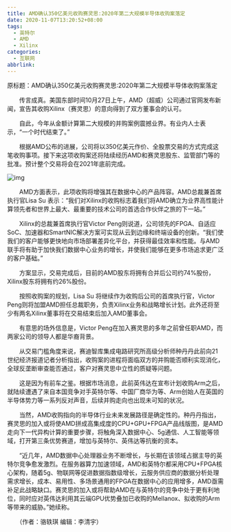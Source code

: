 ```yaml
---
title: AMD确认350亿美元收购赛灵思:2020年第二大规模半导体收购案落定
date: 2020-11-07T13:20:52+08:00
tags:
  - 英特尔
  - AMD
  - Xilinx
categories:
  - 互联网
abbrlink:
---
```


原标题：AMD确认350亿美元收购赛灵思:2020年第二大规模半导体收购案落定

　　传言成真。美国东部时间10月27日上午，AMD（超威）公司通过官网发布新闻，宣告其收购Xilinx（赛灵思）的意向得到了双方董事会的认可。

　　自此，今年从金额计算第二大规模的并购案例震撼业界。有业内人士表示，“一个时代结束了。”

　　根据AMD公布的进展，公司将以350亿美元作价、全股票交易的方式完成这笔收购事项。接下来这项收购案还将陆续经历AMD和赛灵思股东、监管部门等的批准。预计整个交易将会在2021年底前完成。

![img](https://cdn.jsdelivr.net/gh/yakeing/Documentation@main/Hexo/images/4b1f-kcaeqzx5984735.jpg)

　　AMD方面表示，此项收购将增强其在数据中心的产品阵容。AMD总裁兼首席执行官Lisa Su 表示：“我们对Xilinx的收购标志着我们将AMD确立为业界高性能计算领先者和世界上最大、最重要的技术公司的首选合作伙伴之旅的下一站。”

　　Xilinx的总裁兼首席执行官Victor Peng则说道，公司领先的FPGA、自适应SoC、加速器和SmartNIC解决方案可实现从云到边缘和终端设备的创新。“我们使我们的客户能够更快地向市场部署差异化平台，并获得最佳效率和性能。与AMD联手将有助于加快我们数据中心业务的增长，并使我们能够在更多市场追求更广泛的客户基础。”

　　方案显示，交易完成后，目前的AMD股东将拥有合并后公司约74%股份，Xilinx股东将拥有约26%股份。

　　按照收购案的规划，Lisa Su 将继续作为收购后公司的首席执行官，Victor Peng则将加盟AMD担任总裁职务，负责Xilinx业务和战略增长计划。此外还将至少有两名Xilinx董事将在交易结束后加入AMD董事会。

　　有意思的场外信息是，Victor Peng在加入赛灵思的多年之前曾任职AMD，而两家公司的领导人都是华裔背景。

　　从交易门槛角度来说，赛迪智库集成电路研究所高级分析师种丹丹此前向21世纪经济报道记者分析指出，收购案的进程将面临双方的并购能否顺利实现消化，全球反垄断审查能否通过，客户对赛灵思中立性的质疑等问题。

　　这是因为有前车之鉴。根据市场消息，此前英伟达在宣布计划收购Arm之后，就陆续遭遇了来自本国竞争对手英特尔等、中国厂商华为等、Arm创始人在英国的半导体势力等一系列反对声音，后续并购走向也出现未可知的状况。

　　当然，AMD收购指向的半导体行业未来发展路径是确定性的。种丹丹指出，赛灵思的加入或将使AMD拼成高集成度的CPU+GPU+FPGA产品线版图，是AMD走向下一代异构计算的重要步骤，将触角深入数据中心、5g通信、人工智能等领域，打开第三条优势赛道，增加与英特尔、英伟达等抗衡的资本。

　　“近几年，AMD数据中心处理器业务不断增长，与长期在该领域占据主导的英特尔竞争愈发激烈。在服务器算力加速领域，AMD和英特尔都采用CPU+FPGA核心架构，随着5g、物联网等促进数据指数级增长，云服务供应商的数据分析处理需求增长，成本、易用性、多场景通用的FPGA在数据中心的应用增多，AMD亟需补足此战略缺口。赛灵思的加入或将帮助AMD在与英特尔的竞争中处于更有利地位，同时应对英伟达利用其云端GPU优势叠加已收购的Mellanox、拟收购的Arm等带来的威胁。”她续称。

　　（作者：骆轶琪 编辑：李清宇）